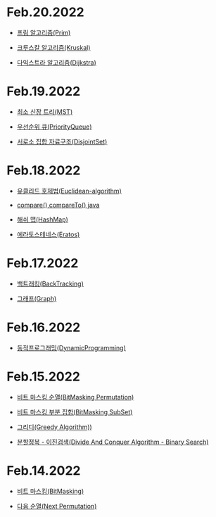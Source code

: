 </hr>

# Feb.20.2022

- [프림 알고리즘(Prim)](./src/2022020Prim.md)

- [크루스칼 알고리즘(Kruskal)](./src/2022020Kruskal.md)

- [다익스트라 알고리즘(Dijkstra)](./src/2022020Dijkstra.md)


</hr>

# Feb.19.2022

- [최소 신장 트리(MST)](./src/20220219MST.md)

- [우선순위 큐(PriorityQueue)](./src/20220219PriorityQueue.md)

- [서로소 집합 자료구조(DisjointSet)](./src/20220219DisjointSet.md)

</hr>

# Feb.18.2022

- [유클리드 호제법(Euclidean-algorithm)](./src/20220218Euclidean.md)

- [compare(),compareTo() java](./src/20220218ArraySort.md)

- [해쉬 맵(HashMap)](./src/20220218Hashmap.md)

- [에라토스테네스(Eratos)](./src/20220218Eratos.md)

</hr>

# Feb.17.2022

- [백트래킹(BackTracking)](./src/20220217BackTracking.md)

- [그래프(Graph)](./src/20220217Graph.md)

</hr>

# Feb.16.2022

- [동적프로그래밍(DynamicProgramming)](./src/20220216DP.md)

</hr>

# Feb.15.2022

- [비트 마스킹 순열(BitMasking Permutation)](./src/20220215BitPerm.md)

- [비트 마스킹 부분 집합(BitMasking SubSet)](./src/20220215BitSubSet.md)

- [그리디(Greedy Algorithm))](./src/20220215Greedy.md)

- [분할정복 - 이진검색(Divide And Conquer Algorithm - Binary Search)](./src/20220215BinarySearch.md)

</hr>

# Feb.14.2022

- [비트 마스킹(BitMasking)](./src/20220214BitMasking.md)

- [다음 순열(Next Permutation)](./src/20220214Next_Permutation.md)
